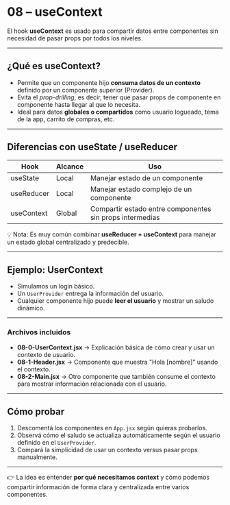 # 08 – useContext

El hook **useContext** es usado para compartir datos entre componentes sin necesidad de pasar props por todos los niveles.

---

## ¿Qué es useContext?
- Permite que un componente hijo **consuma datos de un contexto** definido por un componente superior (Provider).
- Evita el *prop-drilling*, es decir, tener que pasar props de componente en componente hasta llegar al que lo necesita.
- Ideal para datos **globales o compartidos** como usuario logueado, tema de la app, carrito de compras, etc.

---

## Diferencias con useState / useReducer

| Hook       | Alcance | Uso |
|------------|---------|----------------------------------------------------------|
| useState   | Local   | Manejar estado de un componente                          |
| useReducer | Local   | Manejar estado complejo de un componente                 |
| useContext | Global  | Compartir estado entre componentes sin props intermedias |

💡 Nota: Es muy común combinar **useReducer + useContext** para manejar un estado global centralizado y predecible.

---

## Ejemplo: UserContext

- Simulamos un login básico.
- Un `UserProvider` entrega la información del usuario.
- Cualquier componente hijo puede **leer el usuario** y mostrar un saludo dinámico.

---

### Archivos incluidos

- **08-0-UserContext.jsx** → Explicación básica de cómo crear y usar un contexto de usuario.
- **08-1-Header.jsx** → Componente que muestra "Hola [nombre]" usando el contexto.
- **08-2-Main.jsx** → Otro componente que también consume el contexto para mostrar información relacionada con el usuario.

---

## Cómo probar

1. Descomentá los componentes en `App.jsx` según quieras probarlos.
2. Observá cómo el saludo se actualiza automáticamente según el usuario definido en el `UserProvider`.
3. Compará la simplicidad de usar un contexto versus pasar props manualmente.

---

👉 La idea es entender **por qué necesitamos context** y cómo podemos compartir información de forma clara y centralizada entre varios componentes.
